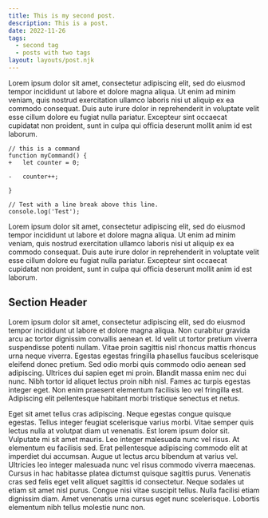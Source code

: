 ```yaml
---
title: This is my second post.
description: This is a post.
date: 2022-11-26
tags:
  - second tag
  - posts with two tags
layout: layouts/post.njk
---
```

Lorem ipsum dolor sit amet, consectetur adipiscing elit, sed do eiusmod tempor incididunt ut labore et dolore magna aliqua. Ut enim ad minim veniam, quis nostrud exercitation ullamco laboris nisi ut aliquip ex ea commodo consequat. Duis aute irure dolor in reprehenderit in voluptate velit esse cillum dolore eu fugiat nulla pariatur. Excepteur sint occaecat cupidatat non proident, sunt in culpa qui officia deserunt mollit anim id est laborum.

```diff-js
// this is a command
function myCommand() {
+	let counter = 0;

-	counter++;

}

// Test with a line break above this line.
console.log('Test');
```

Lorem ipsum dolor sit amet, consectetur adipiscing elit, sed do eiusmod tempor incididunt ut labore et dolore magna aliqua. Ut enim ad minim veniam, quis nostrud exercitation ullamco laboris nisi ut aliquip ex ea commodo consequat. Duis aute irure dolor in reprehenderit in voluptate velit esse cillum dolore eu fugiat nulla pariatur. Excepteur sint occaecat cupidatat non proident, sunt in culpa qui officia deserunt mollit anim id est laborum.


## Section Header

Lorem ipsum dolor sit amet, consectetur adipiscing elit, sed do eiusmod tempor incididunt ut labore et dolore magna aliqua. Non curabitur gravida arcu ac tortor dignissim convallis aenean et. Id velit ut tortor pretium viverra suspendisse potenti nullam. Vitae proin sagittis nisl rhoncus mattis rhoncus urna neque viverra. Egestas egestas fringilla phasellus faucibus scelerisque eleifend donec pretium. Sed odio morbi quis commodo odio aenean sed adipiscing. Ultrices dui sapien eget mi proin. Blandit massa enim nec dui nunc. Nibh tortor id aliquet lectus proin nibh nisl. Fames ac turpis egestas integer eget. Non enim praesent elementum facilisis leo vel fringilla est. Adipiscing elit pellentesque habitant morbi tristique senectus et netus.

Eget sit amet tellus cras adipiscing. Neque egestas congue quisque egestas. Tellus integer feugiat scelerisque varius morbi. Vitae semper quis lectus nulla at volutpat diam ut venenatis. Est lorem ipsum dolor sit. Vulputate mi sit amet mauris. Leo integer malesuada nunc vel risus. At elementum eu facilisis sed. Erat pellentesque adipiscing commodo elit at imperdiet dui accumsan. Augue ut lectus arcu bibendum at varius vel. Ultricies leo integer malesuada nunc vel risus commodo viverra maecenas. Cursus in hac habitasse platea dictumst quisque sagittis purus. Venenatis cras sed felis eget velit aliquet sagittis id consectetur. Neque sodales ut etiam sit amet nisl purus. Congue nisi vitae suscipit tellus. Nulla facilisi etiam dignissim diam. Amet venenatis urna cursus eget nunc scelerisque. Lobortis elementum nibh tellus molestie nunc non.
